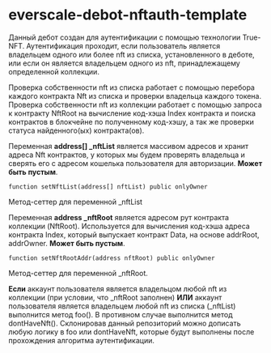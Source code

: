 # everscale-debot-nftauth-template

Данный дебот создан для аутентификации с помощью технологии True-NFT. 
Аутентификация проходит, если пользователь является владельцем одного или более nft из списка, установленного в деботе, 
или если он является владельцем одного из nft, принадлежащему определенной коллекции.

Проверка собственности nft из списка работает с помощью перебора каждого контракта Nft из списка и проверки владельца каждого токена.
Проверка собственности nft из коллекции работает с помощью запроса к контракту NftRoot на вычисление код-хэша Index контракта 
и поиска контрактов в блокчейне по полученному код-хэшу, а так же проверки статуса найденного(ых) контракта(ов).


Переменная <b>address[] _nftList</b> является массивом адресов и хранит адреса Nft контрактов, 
у которых мы будем проверять владельца и сверять его с адресом кошелька пользователя для авторизации. <b>Может быть пустым</b>.

```
function setNftList(address[] nftList) public onlyOwner
```
Метод-сеттер для переменной _nftList

Переменная <b>address _nftRoot</b> является адресом рут контракта коллекции (NftRoot). Используется для вычисления код-хэша адреса контракта Index, который выпускает контракт Data, на основе addrRoot, addrOwner. <b>Может быть пустым</b>.

```
function setNftRootAddr(address nftRoot) public onlyOwner
```
Метод-сеттер для переменной _nftRoot.

<b>Если</b> аккаунт пользователя является владельцом любой nft из коллекции (при условии, что _nftRoot заполнен) <b>ИЛИ</b> аккаунт пользователя является владельцем любой nft из списка (_nftList) выполнится метод foo(). В противном случае выполнится метод dontHaveNft(). Склонировав данный репозиторий можно дописать любую логику в foo или dontHaveNft, которые будут выполнены после прохождения алгоритма аутентификации.